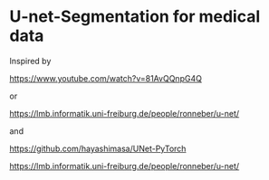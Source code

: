 # U-net-Segmentation for medical data

Inspired by 

https://www.youtube.com/watch?v=81AvQQnpG4Q

or

https://lmb.informatik.uni-freiburg.de/people/ronneber/u-net/

and

https://github.com/hayashimasa/UNet-PyTorch


https://lmb.informatik.uni-freiburg.de/people/ronneber/u-net/
